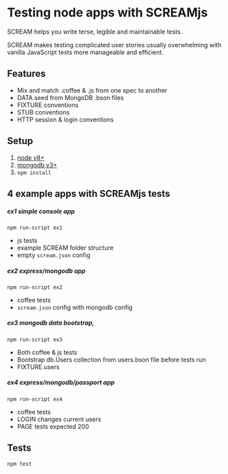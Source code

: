 # Testing node apps with SCREAMjs

SCREAM helps you write terse, legible and maintainable tests. 

SCREAM makes testing complicated user stories usually
overwhelming with vanilla JavaScript tests more manageable and efficient.
## Features

- Mix and match .coffee & .js from one spec to another
- DATA.seed from MongoDB .bson files
- FIXTURE conventions
- STUB conventions
- HTTP session & login conventions

## Setup

1. [node v8+](https://nodejs.org/download/)
2. [mongodb v3+](https://www.mongodb.org/downloads)
3. `npm install`

## 4 example apps with SCREAMjs tests

##### **ex1** simple console app

`npm run-script ex1`

- js tests
- example SCREAM folder structure
- empty `scream.json` config

##### **ex2** express/mongodb app

`npm run-script ex2`

- coffee tests
- `scream.json` config with mongodb config

##### **ex3** mongodb data bootstrap,

`npm run-script ex3`

- Both coffee & js tests 
- Bootstrap db.Users collection from users.bson file before tests run
- FIXTURE.users 

##### **ex4** express/mongodb/passport app

`npm run-script ex4`

- coffee tests 
- LOGIN changes current users
- PAGE tests expected 200


## Tests

`npm test`
